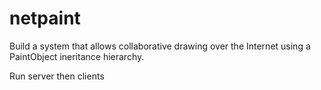 # netpaint
Build a system that allows collaborative drawing over the Internet using a PaintObject ineritance hierarchy.

Run server then clients
